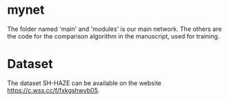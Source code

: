 # mynet 
The folder named 'main' and 'modules' is our main network. 
The others are the code for the comparison algorithm in the manuscript, used for training.
# Dataset
The dataset SH-HAZE can be available on the website https://c.wss.cc/f/fxkgshwvb05.
